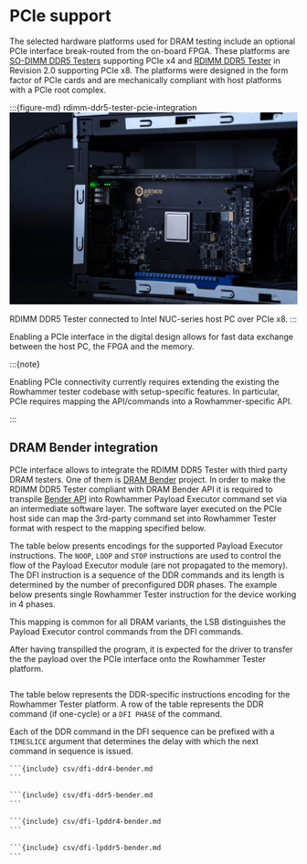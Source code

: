 # PCIe support

The selected hardware platforms used for DRAM testing include an optional PCIe interface break-routed from the on-board FPGA. 
These platforms are [SO-DIMM DDR5 Testers](so_dimm_ddr5_tester.md) supporting PCIe x4 and [RDIMM DDR5 Tester](rdimm_ddr5_tester.md) in Revision 2.0 supporting PCIe x8. 
The platforms were designed in the form factor of PCIe cards and are mechanically compliant with host platforms with a PCIe root complex.

:::{figure-md} rdimm-ddr5-tester-pcie-integration
![RDIMM DDR5 Tester PCIe integration](images/rdimm-ddr5-tester-pcie-integration.png)

RDIMM DDR5 Tester connected to Intel NUC-series host PC over PCIe x8.
:::

Enabling a PCIe interface in the digital design allows for fast data exchange between the host PC, the FPGA and the memory.

:::{note}

Enabling PCIe connectivity currently requires extending the existing the Rowhammer tester codebase with setup-specific features.
In particular, PCIe requires mapping the API/commands into a Rowhammer-specific API.

:::

## DRAM Bender integration

PCIe interface allows to integrate the RDIMM DDR5 Tester with third party DRAM testers. 
One of them is [DRAM Bender](https://github.com/CMU-SAFARI/DRAM-Bender) project.
In order to make the RDIMM DDR5 Tester compliant with DRAM Bender API it is required to transpile [Bender API](https://docs.google.com/spreadsheets/d/18mPiKa1HBoO0OmzAbWRvo5OnIguL6A9tLEIwNeVfOe8/edit?pli=1&gid=94309906#gid=94309906) into Rowhammer Payload Executor command set via an intermediate software layer.
The software layer executed on the PCIe host side can map the 3rd-party command set into Rowhammer Tester format with respect to the mapping specified below.

The table below presents encodings for the supported Payload Executor instructions.
The `NOOP`, `LOOP` and `STOP` instructions are used to control the flow of the Payload Executor module (are not propagated to the memory).
The DFI instruction is a sequence of the DDR commands and its length is determined by the number of preconfigured DDR phases. The example below presents single Rowhammer Tester instruction for the device working in 4 phases.

This mapping is common for all DRAM variants, the LSB distinguishes the Payload Executor control commands from the DFI commands.

After having transpilled the program, it is expected for the driver to transfer the the payload over the PCIe interface onto the Rowhammer Tester platform.

```{include} csv/payload-executor-bender.md
```

The table below represents the DDR-specific instructions encoding for the Rowhammer Tester platform.
A row of the table represents the DDR command (if one-cycle) or a `DFI PHASE` of the command.

Each of the DDR command in the DFI sequence can be prefixed with a `TIMESLICE` argument that determines the delay with which the next command in sequence is issued.

````{tab} DDR4
```{include} csv/dfi-ddr4-bender.md
```
````
````{tab} DDR5
```{include} csv/dfi-ddr5-bender.md
```
````
````{tab} LPDDR4
```{include} csv/dfi-lpddr4-bender.md
```
````
````{tab} LPDDR5
```{include} csv/dfi-lpddr5-bender.md
```
````
